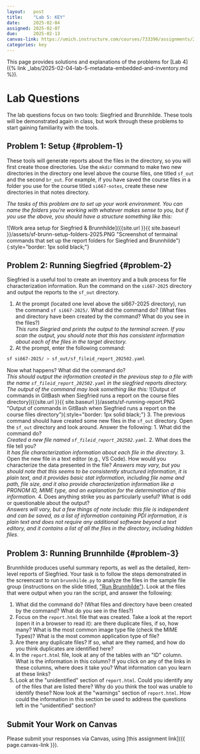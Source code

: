 ```yaml
---
layout:   post
title:    "Lab 5: KEY"
date:     2025-02-04
assigned: 2025-02-07
due:      2025-02-13
canvas-link: https://umich.instructure.com/courses/733396/assignments/2649542
categories: key
---
```


This page provides solutions and explanations of the problems for [Lab 4]({% link _labs/2025-02-04-lab-5-metadata-embedded-and-inventory.md %}).

# Lab Questions

The lab questions focus on two tools: Siegfried and Brunnhilde. These tools will be demonstrated again in class, but work through these problems to start gaining familiarity with the tools.

## Problem 1: Setup {#problem-1}

These tools will generate reports about the files in the directory, so you will first create those directories. Use the `mkdir` command to make two new directories in the directory one level above the course files, one titled `sf_out` and the second `br_out`. For example, if you have saved the course files in a folder you use for the course titled `si667-notes`, create these new directories in that notes directory.

_The tasks of this problem are to set up your work environment. You can name the folders you're working with whatever makes sense to you, but if you use the above, you should have a structure something like this:_

![Work area setup for Siegfried & Brunnhilde]({{site.url }}{{ site.baseurl }}/assets/sf-brunn-setup-folders-2025.PNG "Screenshot of termainal commands that set up the report folders for Siegfried and Brunnhilde"){:style="border: 1px solid black;"}

## Problem 2: Running Siegfried {#problem-2}

Siegfried is a useful tool to create an inventory and a bulk process for file characterization information. Run the command on the `si667-2025` directory and output the reports to the `sf_out` directory.

1. At the prompt (located one level above the si667-2025 directory), run the command `sf si667-2025/`. What did the command do? (What files and directory have been created by the command? What do you see in the files?)  
_This runs Siegried and prints the output to the terminal screen. If you scan the output, you should note that this has consistent information about each of the files in the target directory._
2. At the prompt, enter the following command: 
```bash
sf si667-2025/ > sf_out/sf_fileid_report_202502.yaml
```
Now what happens? What did the command do?  
_This should output the information created in the previous step to a file with the name `sf_fileid_report_202502.yaml` in the siegfried reports directory. The output of the command may look something like this:_
![Output of commands in GitBash when Siegfried runs a report on the course files directory]({{site.url }}{{ site.baseurl }}/assets/sf-running-report.PNG "Output of commands in GitBash when Siegfried runs a report on the course files directory"){:style="border: 1px solid black;"}
3. The previous command should have created some new files in the `sf_out` directory. Open the `sf_out` directory and look around. Answer the following:
    1. What did the command do?  
    _Created a new file named `sf_fileid_report_202502.yaml`._
    2. What does the file tell you?  
    _It has file characterization information about each file in the directory._
    3. Open the new file in a text editor (e.g., VS Code). How would you characterize the data presented in the file?
    _Answers may vary, but you should note that this seems to be consistently structured information, it is plain text, and it provides basic stat information, including file name and path, file size, and it also provide characterization information like a PRONOM ID, MIME type, and an explanation for the determination of this information._
    4. Does anything strike you as particularly useful? What is odd or questionable about the output?  
    _Answers will vary, but a few things of note include: this file is independent and can be saved, as a list of information containing PDI information, it is plain text and does not require any additional software beyond a text editory, and it contains a list of all the files in the directory, including hidden files._

## Problem 3: Running Brunnhilde {#problem-3}

Brunnhilde produces useful summary reports, as well as the detailed, item-level reports of Siegfried. Your task is to follow the steps demonstrated in the screencast to run `brunnhilde.py` to analyze the files in the sample file group (instructions on the slide titled, ["Run Brunnhilde"](https://docs.google.com/presentation/d/1MGSl026DkESWXIOaCNw8tLdZCVhv5Iq1i_WNfGFPxjU/edit?usp=sharing)). Look at the files that were output when you ran the script, and answer the following:
  1. What did the command do? (What files and directory have been created by the command? What do you see in the files?)
  2. Focus on the `report.html` file that was created. Take a look at the report (open it in a browser to read it): are there duplicate files, if so, how many? What is the most common image type file (check the MIME Types)? What is the most common application type of file?
  3. Are there any duplicate files? If so, what are they named, and how do you think duplicates are identified here?
  4. In the `report.html` file, look at any of the tables with an "ID" column. What is the information in this column? If you click on any of the links in these columns, where does it take you? What information can you learn at these links?
  5. Look at the "unidentified" section of `report.html`. Could you identify any of the files that are listed there? Why do you think the tool was unable to identify these? Now look at the "warnings" section of `report.html`. How could the information in this section be used to address the questions left in the "unidentified" section?

## Submit Your Work on Canvas

Please submit your responses via Canvas, using [this assignment link]({{ page.canvas-link }}).
